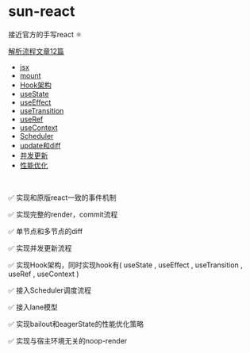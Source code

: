 # sun-react

接近官方的手写react ⚛️

[解析流程文章12篇](./article/) 

- [jsx](./article/jsx.md)
- [mount](./article/mount.md)
- [Hook架构](./article/Hook-infra.md)
- [useState](./article/useState.md)
- [useEffect](./article/useEffect.md)
- [useTransition](./article/useTransition.md)
- [useRef](./article/useRef.md)
- [useContext](./article/useContext.md)
- [Scheduler](./article/Scheduler.md)
- [update和diff](./article/update_diff.md)
- [并发更新](./article/concurrent.md) 
- [性能优化](./article/performance.md)
  
<br>

✅ 实现和原版react一致的事件机制

✅ 实现完整的render，commit流程

✅ 单节点和多节点的diff

✅ 实现并发更新流程

✅ 实现Hook架构，同时实现hook有( useState , useEffect , useTransition , useRef , useContext  )

✅ 接入Scheduler调度流程

✅ 接入lane模型

✅ 实现bailout和eagerState的性能优化策略

✅ 实现与宿主环境无关的noop-render

